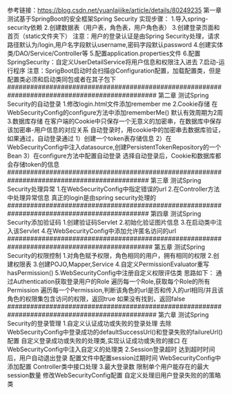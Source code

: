 参考链接：https://blog.csdn.net/yuanlaijike/article/details/80249235
第一章
测试基于SpringBoot的安全框架Spring Security
实现步骤：
1.导入spring-security依赖
2.创建数据表（用户表，角色表，用户角色表）
3.创建登录页面和首页（static文件夹下）
注意：用户的登录认证是由Spring Security处理，请求路径默认为/login,用户名字段默认username,密码字段默认password
4.创建实体类/DAO/Service/Controller等
5.配置application.properties文件
6.配置SpringSecurity：自定义UserDetailService将用户信息和权限注入进去
7.启动-运行程序
注意：SprigBoot启动时会扫描@Configuration配置，加载配置类，但是配置类必须和启动类同包或者在其子包下
###############################################################################################
第二章
测试Spring Security的自动登录
1.修改login.html文件添加remember me
2.Cookie存储
在WebSecurityConfig的configure方法中添加rememberMe()
默认有效周期为2周
3.数据库存储
在客户端的Cookie中只保存一个无意义的加密串，在数据库中保存该加密串-用户信息的对应关系
自动登录时，用cookie中的加密串去数据库验证，如果通过，自动登录通过
1）创建一个token表存储信息
2）在WebSecurityConfig中注入datasource,创建PersistentTokenRepository的一个Bean
3）在configure方法中配置自动登录
选择自动登录后，Cookie和数据库都会存储token的信息
#############################################################################################
第三章
测试Spring Security处理异常
1.在WebSecurityConfig中指定错误的url
2.在Controller方法中处理异常信息
真正的login是由spring security处理的
#############################################################################################
第四章
测试Spring Security添加验证码
1.创建验证码Servlet
2.初始化验证图片信息
3.在启动类中注入该Servlet
4.在WebSecurityConfig中添加允许匿名访问的url
##############################################################################################
第五章
测试Spring Security的权限控制
1.对角色赋予权限，角色相同的用户，拥有相同的权限
2.创建权限表
3.创建POJO,Mapper,Service
4.自定义PermissionEvaluator重写hasPermission()
5.WebSecurityConfig中注册自定义权限评估类
思路如下：
通过Authentication获取登录用户的Role
遍历每一个Role,获取每个Role的所有Permission
遍历每一个Permission,判断该角色的url是否和传入的url相同/并且该角色的权限集包含访问的权限，返回true
如果没有找到，返回false
###############################################################################################
第六章
测试Spring Security的登录管理
1.自定义认证成功或失败的登录处理
去除WebSecurityConfig中登录成功的defaultSuccessUrl()和登录失败的failureUrl()配置
自定义登录成功或失败的处理类,实现认证成功或失败的接口
在WebSecurityConfig中注入自定义的处理类
2.Session登录超时
达到超时时间后，用户自动退出登录
配置文件中配置session过期时间
WebSecurityConfig中添加配置
Controller类中接口处理
3.最大登录数
限制单个用户能存在的最大session数量
修改WebSecurityConfig配置
自定义处理旧用户登录失败的的策略类